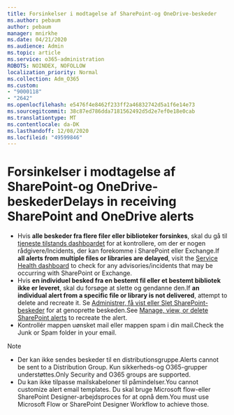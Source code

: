 ```yaml
---
title: Forsinkelser i modtagelse af SharePoint-og OneDrive-beskeder
ms.author: pebaum
author: pebaum
manager: mnirkhe
ms.date: 04/21/2020
ms.audience: Admin
ms.topic: article
ms.service: o365-administration
ROBOTS: NOINDEX, NOFOLLOW
localization_priority: Normal
ms.collection: Adm_O365
ms.custom:
- "9000118"
- "2642"
ms.openlocfilehash: e5476f4e8462f233ff2a46832742d5a1f6e14e73
ms.sourcegitcommit: 38c87ed786dda7181562492d5d2e7ef0e18e0cab
ms.translationtype: MT
ms.contentlocale: da-DK
ms.lasthandoff: 12/08/2020
ms.locfileid: "49599846"
---
```

# <a name="delays-in-receiving-sharepoint-and-onedrive-alerts"></a><span data-ttu-id="35692-102">Forsinkelser i modtagelse af SharePoint-og OneDrive-beskeder</span><span class="sxs-lookup"><span data-stu-id="35692-102">Delays in receiving SharePoint and OneDrive alerts</span></span>

- <span data-ttu-id="35692-103">Hvis **alle beskeder fra flere filer eller biblioteker forsinkes**, skal du gå til [tjeneste tilstands dashboardet](https://portal.office.com/adminportal/home?ref=/servicehealth) for at kontrollere, om der er nogen rådgivere/Incidents, der kan forekomme i SharePoint eller Exchange.</span><span class="sxs-lookup"><span data-stu-id="35692-103">If **all alerts from multiple files or libraries are delayed**, visit the [Service Health dashboard](https://portal.office.com/adminportal/home?ref=/servicehealth) to check for any advisories/incidents that may be occurring with SharePoint or Exchange.</span></span>
- <span data-ttu-id="35692-104">Hvis **en individuel besked fra en bestemt fil eller et bestemt bibliotek ikke er leveret**, skal du forsøge at slette og gendanne den.</span><span class="sxs-lookup"><span data-stu-id="35692-104">If **an individual alert from a specific file or library is not delivered**, attempt to delete and recreate it.</span></span> <span data-ttu-id="35692-105">Se [Administrer, få vist eller Slet SharePoint-beskeder](https://support.microsoft.com/office/99dfb19c-9a90-4a8c-aba1-aa8c8afb0de2) for at genoprette beskeden.</span><span class="sxs-lookup"><span data-stu-id="35692-105">See [Manage, view, or delete SharePoint alerts](https://support.microsoft.com/office/99dfb19c-9a90-4a8c-aba1-aa8c8afb0de2) to recreate the alert.</span></span>
- <span data-ttu-id="35692-106">Kontrollér mappen uønsket mail eller mappen spam i din mail.</span><span class="sxs-lookup"><span data-stu-id="35692-106">Check the Junk or Spam folder in your email.</span></span>

> [!NOTE]
> - <span data-ttu-id="35692-107">Der kan ikke sendes beskeder til en distributionsgruppe.</span><span class="sxs-lookup"><span data-stu-id="35692-107">Alerts cannot be sent to a Distribution Group.</span></span> <span data-ttu-id="35692-108">Kun sikkerheds-og O365-grupper understøttes.</span><span class="sxs-lookup"><span data-stu-id="35692-108">Only Security and O365 groups are supported.</span></span>
> - <span data-ttu-id="35692-109">Du kan ikke tilpasse mailskabeloner til påmindelser.</span><span class="sxs-lookup"><span data-stu-id="35692-109">You cannot customize alert email templates.</span></span> <span data-ttu-id="35692-110">Du skal bruge Microsoft flow-eller SharePoint Designer-arbejdsproces for at opnå dem.</span><span class="sxs-lookup"><span data-stu-id="35692-110">You must use Microsoft Flow or SharePoint Designer Workflow to achieve those.</span></span>
